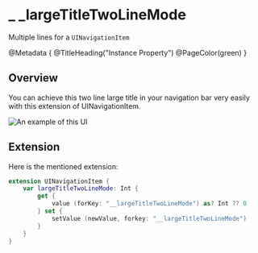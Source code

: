 # \_ \_largeTitleTwoLineMode 
Multiple lines for a `UINavigationItem`

@Metadata {
    @TitleHeading("Instance Property")
    @PageColor(green)
}

## Overview

You can achieve this two line large title in your navigation bar very easily with this extension of UINavigationItem.

![An example of this UI](__largeTitleTwoLineMode-Image)

## Extension

Here is the mentioned extension:
```swift
extension UINavigationItem {
    var largeTitleTwoLineMode: Int {
        get {
            value (forKey: "__largeTitleTwoLineMode") as? Int ?? 0
        } set { 
            setValue (newValue, forkey: "__largeTitleTwoLineMode")
        }
    }
}
```
